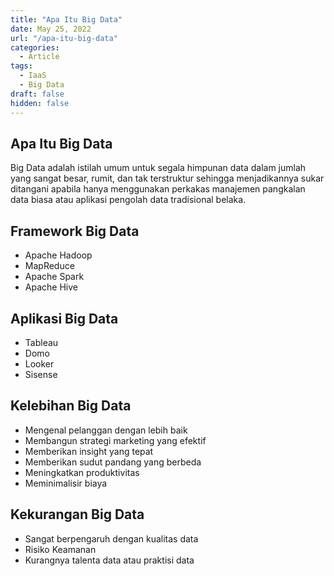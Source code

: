 ```yaml
---
title: "Apa Itu Big Data"
date: May 25, 2022
url: "/apa-itu-big-data"
categories:
  - Article
tags:
  - IaaS
  - Big Data
draft: false
hidden: false
---
```


## Apa Itu Big Data
Big Data adalah istilah umum untuk segala himpunan data dalam jumlah yang sangat besar, rumit, dan tak terstruktur sehingga menjadikannya sukar ditangani apabila hanya menggunakan perkakas manajemen pangkalan data biasa atau aplikasi pengolah data tradisional belaka. 

## Framework Big Data
- Apache Hadoop
- MapReduce 
- Apache Spark 
- Apache Hive 

## Aplikasi Big Data
- Tableau
- Domo
- Looker
- Sisense 

## Kelebihan Big Data
- Mengenal pelanggan dengan lebih baik
- Membangun strategi marketing yang efektif
- Memberikan insight yang tepat
- Memberikan sudut pandang yang berbeda
- Meningkatkan produktivitas
- Meminimalisir biaya 

## Kekurangan Big Data
- Sangat berpengaruh dengan kualitas data
- Risiko Keamanan
- Kurangnya talenta data atau praktisi data